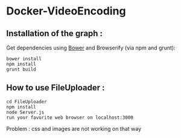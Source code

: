 # Docker-VideoEncoding

## Installation of the graph :

Get dependencies using [Bower](http://bower.io/) and Browserify (via npm and grunt):

```
bower install
npm install
grunt build
```

## How to use FileUploader :

```
cd FileUploader
npm install
node Server.js
run your favorite web browser on localhost:3000
```

Problem : css and images are not working on that way
